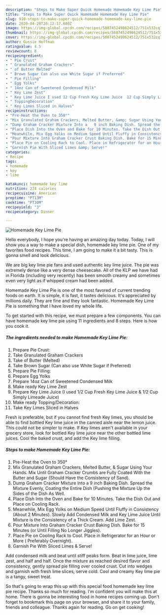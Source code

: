 ```yaml
---
description: "Steps to Make Super Quick Homemade Homemade Key Lime Pie"
title: "Steps to Make Super Quick Homemade Homemade Key Lime Pie"
slug: 910-steps-to-make-super-quick-homemade-homemade-key-lime-pie
date: 2020-04-20T20:12:17.600Z
image: https://img-global.cpcdn.com/recipes/5887452498624512/751x532cq70/homemade-key-lime-pie-recipe-main-photo.jpg
thumbnail: https://img-global.cpcdn.com/recipes/5887452498624512/751x532cq70/homemade-key-lime-pie-recipe-main-photo.jpg
cover: https://img-global.cpcdn.com/recipes/5887452498624512/751x532cq70/homemade-key-lime-pie-recipe-main-photo.jpg
author: Gussie Hoffman
ratingvalue: 4.5
reviewcount: 8
recipeingredient:
- " Pie Crust"
- " Granulated Graham Crackers"
- " of Butter Melted"
- " Brown Sugar Can also use White Sugar if Preferred"
- " Pie Filling"
- " Egg Yolks"
- " 14oz Can of Sweetened Condensed Milk"
- " Key Lime Zest"
- " Key Lime Juice I used 12 Cup Fresh Key Lime Juice  12 Cup Simply Limeade Juice"
- " ToppingDecoration"
- " Key Limes Sliced in Halves"
recipeinstructions:
- "Pre-Heat the Oven to 350°"
- "Mix Granulated Graham Crackers, Melted Butter, &amp; Sugar Using Your Hands. Mix Until Graham Cracker Crumbs are Fully Coated With the Butter and Sugar (Should Have the Consistency of Sand)."
- "Dump Graham Cracker Mixture Into a   9 inch Baking Dish. Spread the Mixture Evenly, Coating the Entire Dish (Pushing the Mixture Up the Sides of the Dish As Well."
- "Place Dish Into the Oven and Bake for 10 Minutes. Take the Dish Out and Place on Cooling Rack."
- "Meanwhile, Mix Egg Yolks on Medium Speed Until Fluffy in Consistency (About 2 Minutes). Slowly Add Condensed Milk and Key Lime Juice Until Mixture is the Consistency of a Thick Cream. Add Lime Zest."
- "Pour Mixture Into Graham Cracker Crust Baking Dish. Bake for 15 Minutes (or Until Filling No Longer Jiggles)."
- "Place Pie on Cooling Rack to Cool. Place in Refrigerator for an Hour or More ( Preferably Overnight)."
- "Garnish Pie With Sliced Limes &amp; Serve!"
categories:
- Recipe
tags:
- homemade
- key
- lime

katakunci: homemade key lime 
nutrition: 274 calories
recipecuisine: American
preptime: "PT13M"
cooktime: "PT30M"
recipeyield: "3"
recipecategory: Dinner

---
```



![Homemade Key Lime Pie](https://img-global.cpcdn.com/recipes/5887452498624512/751x532cq70/homemade-key-lime-pie-recipe-main-photo.jpg)

Hello everybody, I hope you're having an amazing day today. Today, I will show you a way to make a special dish, homemade key lime pie. One of my favorites food recipes. This time, I am going to make it a bit tasty. This is gonna smell and look delicious.

We are big key lime pie fans and used authentic key lime juice. The pie was extremely dense like a very dense cheesecake. All of the KLP we have had in Florida (including very recently) has been smooth creamy and sometimes even very light as if whipped cream had been added.

Homemade Key Lime Pie is one of the most favored of current trending foods on earth. It is simple, it is fast, it tastes delicious. It's appreciated by millions daily. They are fine and they look fantastic. Homemade Key Lime Pie is something that I have loved my whole life.


To get started with this recipe, we must prepare a few components. You can have homemade key lime pie using 11 ingredients and 8 steps. Here is how you cook it.

<!--inarticleads1-->

##### The ingredients needed to make Homemade Key Lime Pie:

1. Prepare  Pie Crust:
1. Take  Granulated Graham Crackers
1. Take  of Butter (Melted)
1. Take  Brown Sugar (Can also use White Sugar if Preferred)
1. Prepare  Pie Filling:
1. Prepare  Egg Yolks
1. Prepare  14oz Can of Sweetened Condensed Milk
1. Make ready  Key Lime Zest
1. Prepare  Key Lime Juice (I used 1/2 Cup Fresh Key Lime Juice &amp; 1/2 Cup Simply Limeade Juice)
1. Make ready  Topping/Decoration:
1. Take  Key Limes Sliced in Halves


Fresh is preferable, but if you cannot find fresh Key limes, you should be able to find bottled Key lime juice in the canned aisle near the lemon juice. This could not be simpler to make. If Key limes aren&#39;t available in your grocery store, look for bottled Key lime juice near the other bottled lime juices. Cool the baked crust, and add the Key lime filling. 

<!--inarticleads2-->

##### Steps to make Homemade Key Lime Pie:

1. Pre-Heat the Oven to 350°
1. Mix Granulated Graham Crackers, Melted Butter, &amp; Sugar Using Your Hands. Mix Until Graham Cracker Crumbs are Fully Coated With the Butter and Sugar (Should Have the Consistency of Sand).
1. Dump Graham Cracker Mixture Into a   9 inch Baking Dish. Spread the Mixture Evenly, Coating the Entire Dish (Pushing the Mixture Up the Sides of the Dish As Well.
1. Place Dish Into the Oven and Bake for 10 Minutes. Take the Dish Out and Place on Cooling Rack.
1. Meanwhile, Mix Egg Yolks on Medium Speed Until Fluffy in Consistency (About 2 Minutes). Slowly Add Condensed Milk and Key Lime Juice Until Mixture is the Consistency of a Thick Cream. Add Lime Zest.
1. Pour Mixture Into Graham Cracker Crust Baking Dish. Bake for 15 Minutes (or Until Filling No Longer Jiggles).
1. Place Pie on Cooling Rack to Cool. Place in Refrigerator for an Hour or More ( Preferably Overnight).
1. Garnish Pie With Sliced Limes &amp; Serve!


Add condensed milk and beat until stiff peaks form. Beat in lime juice, lime zest, and half and half. Once the mixture as reached desired flavor and consistency, gently spread pie filling over cooled crust. Cut into wedges and garnish with fresh lime slices, serve cold. Cool and creamy Key lime pie is a tangy, sweet treat. 

So that's going to wrap this up with this special food homemade key lime pie recipe. Thanks so much for reading. I'm confident you will make this at home. There is gonna be interesting food in home recipes coming up. Don't forget to bookmark this page on your browser, and share it to your family, friends and colleague. Thanks again for reading. Go on get cooking!

